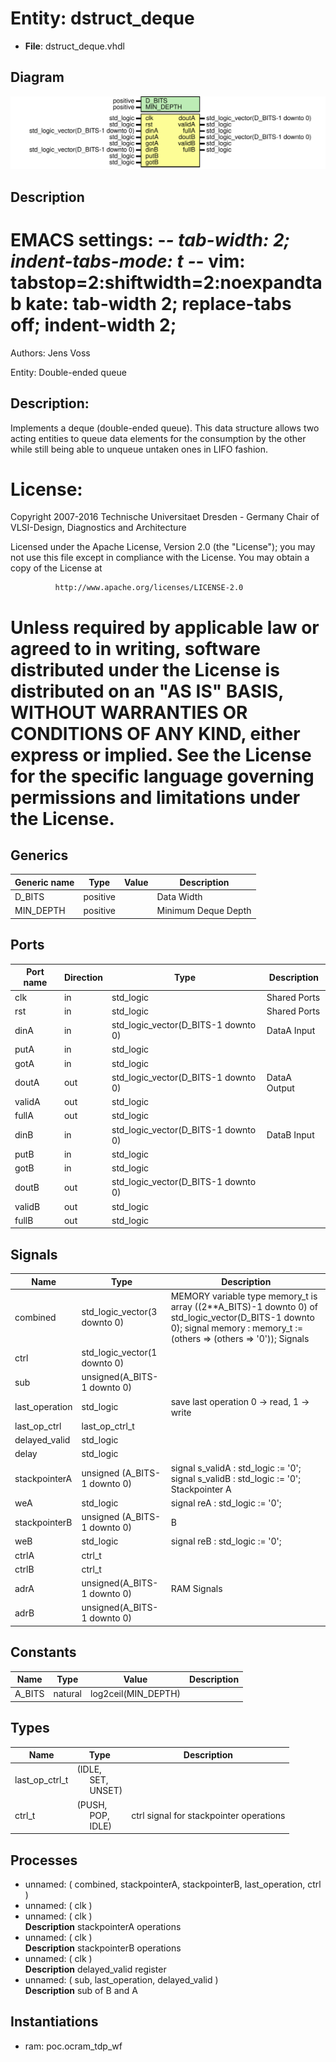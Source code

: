 # Entity: dstruct_deque

- **File**: dstruct_deque.vhdl
## Diagram

![Diagram](dstruct_deque.svg "Diagram")
## Description

 EMACS settings: -*-  tab-width: 2; indent-tabs-mode: t -*-
 vim: tabstop=2:shiftwidth=2:noexpandtab
 kate: tab-width 2; replace-tabs off; indent-width 2;
 =============================================================================
 Authors:     Jens Voss

 Entity:      Double-ended queue

 Description:
 -------------------------------------
 Implements a deque (double-ended queue). This data structure allows two
 acting entities to queue data elements for the consumption by the other while
 still being able to unqueue untaken ones in LIFO fashion.

 License:
 =============================================================================
 Copyright 2007-2016 Technische Universitaet Dresden - Germany
                     Chair of VLSI-Design, Diagnostics and Architecture

 Licensed under the Apache License, Version 2.0 (the "License");
 you may not use this file except in compliance with the License.
 You may obtain a copy of the License at

              http://www.apache.org/licenses/LICENSE-2.0

 Unless required by applicable law or agreed to in writing, software
 distributed under the License is distributed on an "AS IS" BASIS,
 WITHOUT WARRANTIES OR CONDITIONS OF ANY KIND, either express or implied.
 See the License for the specific language governing permissions and
 limitations under the License.
 =============================================================================
## Generics

| Generic name | Type     | Value | Description          |
| ------------ | -------- | ----- | -------------------- |
| D_BITS       | positive |       |  Data Width          |
| MIN_DEPTH    | positive |       |  Minimum Deque Depth |
## Ports

| Port name | Direction | Type                                | Description   |
| --------- | --------- | ----------------------------------- | ------------- |
| clk       | in        | std_logic                           | Shared Ports  |
| rst       | in        | std_logic                           | Shared Ports  |
| dinA      | in        | std_logic_vector(D_BITS-1 downto 0) |  DataA Input  |
| putA      | in        | std_logic                           |               |
| gotA      | in        | std_logic                           |               |
| doutA     | out       | std_logic_vector(D_BITS-1 downto 0) |  DataA Output |
| validA    | out       | std_logic                           |               |
| fullA     | out       | std_logic                           |               |
| dinB      | in        | std_logic_vector(D_BITS-1 downto 0) |  DataB Input  |
| putB      | in        | std_logic                           |               |
| gotB      | in        | std_logic                           |               |
| doutB     | out       | std_logic_vector(D_BITS-1 downto 0) |               |
| validB    | out       | std_logic                           |               |
| fullB     | out       | std_logic                           |               |
## Signals

| Name           | Type                         | Description                                                                                                                                                                   |
| -------------- | ---------------------------- | ----------------------------------------------------------------------------------------------------------------------------------------------------------------------------- |
| combined       | std_logic_vector(3 downto 0) |  MEMORY variable  type memory_t is array ((2**A_BITS)-1 downto 0) of std_logic_vector(D_BITS-1 downto 0);  signal memory : memory_t := (others => (others => '0'));  Signals  |
| ctrl           | std_logic_vector(1 downto 0) |                                                                                                                                                                               |
| sub            | unsigned(A_BITS-1 downto 0)  |                                                                                                                                                                               |
| last_operation | std_logic                    |  save last operation 0 -> read, 1 -> write                                                                                                                                    |
| last_op_ctrl   | last_op_ctrl_t               |                                                                                                                                                                               |
| delayed_valid  | std_logic                    |                                                                                                                                                                               |
| delay          | std_logic                    |                                                                                                                                                                               |
| stackpointerA  | unsigned (A_BITS-1 downto 0) |  signal s_validA : std_logic := '0';  signal s_validB : std_logic := '0';  Stackpointer  A                                                                                    |
| weA            | std_logic                    |  signal reA : std_logic := '0';                                                                                                                                               |
| stackpointerB  | unsigned (A_BITS-1 downto 0) |  B                                                                                                                                                                            |
| weB            | std_logic                    |  signal reB : std_logic := '0';                                                                                                                                               |
| ctrlA          | ctrl_t                       |                                                                                                                                                                               |
| ctrlB          | ctrl_t                       |                                                                                                                                                                               |
| adrA           | unsigned(A_BITS-1 downto 0)  |  RAM Signals                                                                                                                                                                  |
| adrB           | unsigned(A_BITS-1 downto 0)  |                                                                                                                                                                               |
## Constants

| Name   | Type    | Value                | Description |
| ------ | ------- | -------------------- | ----------- |
| A_BITS | natural |  log2ceil(MIN_DEPTH) |             |
## Types

| Name           | Type                                                                                        | Description                               |
| -------------- | ------------------------------------------------------------------------------------------- | ----------------------------------------- |
| last_op_ctrl_t | (IDLE,<br><span style="padding-left:20px"> SET,<br><span style="padding-left:20px"> UNSET)  |                                           |
| ctrl_t         | (PUSH,<br><span style="padding-left:20px"> POP,<br><span style="padding-left:20px"> IDLE)   |  ctrl signal for stackpointer operations  |
## Processes
- unnamed: ( combined, stackpointerA, stackpointerB, last_operation, ctrl )
- unnamed: ( clk )
- unnamed: ( clk )
</br>**Description**
stackpointerA operations 
- unnamed: ( clk )
</br>**Description**
 stackpointerB operations 
- unnamed: ( clk )
</br>**Description**
 delayed_valid register 
- unnamed: ( sub, last_operation, delayed_valid )
</br>**Description**
 sub of B and A 
## Instantiations

- ram: poc.ocram_tdp_wf
